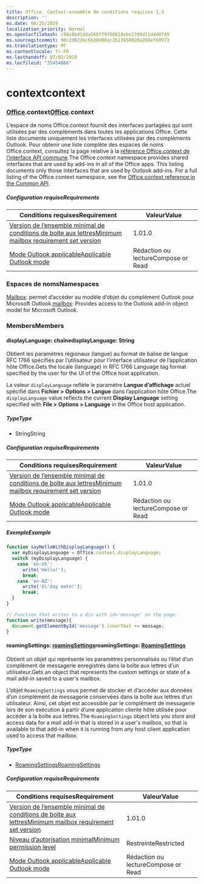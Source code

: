 ```yaml
---
title: Office. Context-ensemble de conditions requises 1,3
description: ''
ms.date: 06/25/2019
localization_priority: Normal
ms.openlocfilehash: c98c8b41dda566ff9f66818ebe1398d11d4d0749
ms.sourcegitcommit: 90c2d8236c6b30d80ac2b13950028a208ef60973
ms.translationtype: MT
ms.contentlocale: fr-FR
ms.lasthandoff: 07/02/2019
ms.locfileid: "35454866"
---
```

# <a name="context"></a><span data-ttu-id="0a936-102">context</span><span class="sxs-lookup"><span data-stu-id="0a936-102">context</span></span>

### <a name="officeofficemdcontext"></a><span data-ttu-id="0a936-103">[Office](Office.md).context</span><span class="sxs-lookup"><span data-stu-id="0a936-103">[Office](Office.md).context</span></span>

<span data-ttu-id="0a936-p101">L’espace de noms Office.context fournit des interfaces partagées qui sont utilisées par des compléments dans toutes les applications Office. Cette liste documente uniquement les interfaces utilisées par des compléments Outlook. Pour obtenir une liste complète des espaces de noms Office.context, consultez la page relative à la [référence Office.context de l’interface API commune](/javascript/api/office/office.context).</span><span class="sxs-lookup"><span data-stu-id="0a936-p101">The Office.context namespace provides shared interfaces that are used by add-ins in all of the Office apps. This listing documents only those interfaces that are used by Outlook add-ins. For a full listing of the Office.context namespace, see the [Office.context reference in the Common API](/javascript/api/office/office.context).</span></span>

##### <a name="requirements"></a><span data-ttu-id="0a936-106">Configuration requise</span><span class="sxs-lookup"><span data-stu-id="0a936-106">Requirements</span></span>

|<span data-ttu-id="0a936-107">Conditions requises</span><span class="sxs-lookup"><span data-stu-id="0a936-107">Requirement</span></span>| <span data-ttu-id="0a936-108">Valeur</span><span class="sxs-lookup"><span data-stu-id="0a936-108">Value</span></span>|
|---|---|
|[<span data-ttu-id="0a936-109">Version de l’ensemble minimal de conditions de boîte aux lettres</span><span class="sxs-lookup"><span data-stu-id="0a936-109">Minimum mailbox requirement set version</span></span>](/office/dev/add-ins/reference/requirement-sets/outlook-api-requirement-sets)| <span data-ttu-id="0a936-110">1.0</span><span class="sxs-lookup"><span data-stu-id="0a936-110">1.0</span></span>|
|[<span data-ttu-id="0a936-111">Mode Outlook applicable</span><span class="sxs-lookup"><span data-stu-id="0a936-111">Applicable Outlook mode</span></span>](/outlook/add-ins/#extension-points)| <span data-ttu-id="0a936-112">Rédaction ou lecture</span><span class="sxs-lookup"><span data-stu-id="0a936-112">Compose or Read</span></span>|

### <a name="namespaces"></a><span data-ttu-id="0a936-113">Espaces de noms</span><span class="sxs-lookup"><span data-stu-id="0a936-113">Namespaces</span></span>

<span data-ttu-id="0a936-114">[Mailbox](office.context.mailbox.md): permet d’accéder au modèle d’objet du complément Outlook pour Microsoft Outlook.</span><span class="sxs-lookup"><span data-stu-id="0a936-114">[mailbox](office.context.mailbox.md): Provides access to the Outlook add-in object model for Microsoft Outlook.</span></span>

### <a name="members"></a><span data-ttu-id="0a936-115">Members</span><span class="sxs-lookup"><span data-stu-id="0a936-115">Members</span></span>

#### <a name="displaylanguage-string"></a><span data-ttu-id="0a936-116">displayLanguage: chaîne</span><span class="sxs-lookup"><span data-stu-id="0a936-116">displayLanguage: String</span></span>

<span data-ttu-id="0a936-117">Obtient les paramètres régionaux (langue) au format de balise de langue RFC 1766 spécifiés par l’utilisateur pour l’interface utilisateur de l’application hôte Office.</span><span class="sxs-lookup"><span data-stu-id="0a936-117">Gets the locale (language) in RFC 1766 Language tag format specified by the user for the UI of the Office host application.</span></span>

<span data-ttu-id="0a936-118">La valeur `displayLanguage` reflète le paramètre **Langue d’affichage** actuel spécifié dans **Fichier > Options > Langue** dans l’application hôte Office.</span><span class="sxs-lookup"><span data-stu-id="0a936-118">The `displayLanguage` value reflects the current **Display Language** setting specified with **File > Options > Language** in the Office host application.</span></span>

##### <a name="type"></a><span data-ttu-id="0a936-119">Type</span><span class="sxs-lookup"><span data-stu-id="0a936-119">Type</span></span>

*   <span data-ttu-id="0a936-120">String</span><span class="sxs-lookup"><span data-stu-id="0a936-120">String</span></span>

##### <a name="requirements"></a><span data-ttu-id="0a936-121">Configuration requise</span><span class="sxs-lookup"><span data-stu-id="0a936-121">Requirements</span></span>

|<span data-ttu-id="0a936-122">Conditions requises</span><span class="sxs-lookup"><span data-stu-id="0a936-122">Requirement</span></span>| <span data-ttu-id="0a936-123">Valeur</span><span class="sxs-lookup"><span data-stu-id="0a936-123">Value</span></span>|
|---|---|
|[<span data-ttu-id="0a936-124">Version de l’ensemble minimal de conditions de boîte aux lettres</span><span class="sxs-lookup"><span data-stu-id="0a936-124">Minimum mailbox requirement set version</span></span>](/office/dev/add-ins/reference/requirement-sets/outlook-api-requirement-sets)| <span data-ttu-id="0a936-125">1.0</span><span class="sxs-lookup"><span data-stu-id="0a936-125">1.0</span></span>|
|[<span data-ttu-id="0a936-126">Mode Outlook applicable</span><span class="sxs-lookup"><span data-stu-id="0a936-126">Applicable Outlook mode</span></span>](/outlook/add-ins/#extension-points)| <span data-ttu-id="0a936-127">Rédaction ou lecture</span><span class="sxs-lookup"><span data-stu-id="0a936-127">Compose or Read</span></span>|

##### <a name="example"></a><span data-ttu-id="0a936-128">Exemple</span><span class="sxs-lookup"><span data-stu-id="0a936-128">Example</span></span>

```javascript
function sayHelloWithDisplayLanguage() {
  var myDisplayLanguage = Office.context.displayLanguage;
  switch (myDisplayLanguage) {
    case 'en-US':
      write('Hello!');
      break;
    case 'en-NZ':
      write('G\'day mate!');
      break;
  }
}

// Function that writes to a div with id='message' on the page.
function write(message){
  document.getElementById('message').innerText += message;
}
```

#### <a name="roamingsettings-roamingsettingsjavascriptapioutlook13officeroamingsettings"></a><span data-ttu-id="0a936-129">roamingSettings: [roamingSettings](/javascript/api/outlook_1_3/office.RoamingSettings)</span><span class="sxs-lookup"><span data-stu-id="0a936-129">roamingSettings: [RoamingSettings](/javascript/api/outlook_1_3/office.RoamingSettings)</span></span>

<span data-ttu-id="0a936-130">Obtient un objet qui représente les paramètres personnalisés ou l’état d’un complément de messagerie enregistrés dans la boîte aux lettres d’un utilisateur.</span><span class="sxs-lookup"><span data-stu-id="0a936-130">Gets an object that represents the custom settings or state of a mail add-in saved to a user's mailbox.</span></span>

<span data-ttu-id="0a936-131">L’objet `RoamingSettings` vous permet de stocker et d’accéder aux données d’un complément de messagerie conservées dans la boîte aux lettres d’un utilisateur. Ainsi, cet objet est accessible par le complément de messagerie lors de son exécution à partir d’une application cliente hôte utilisée pour accéder à la boîte aux lettres.</span><span class="sxs-lookup"><span data-stu-id="0a936-131">The `RoamingSettings` object lets you store and access data for a mail add-in that is stored in a user's mailbox, so that is available to that add-in when it is running from any host client application used to access that mailbox.</span></span>

##### <a name="type"></a><span data-ttu-id="0a936-132">Type</span><span class="sxs-lookup"><span data-stu-id="0a936-132">Type</span></span>

*   [<span data-ttu-id="0a936-133">RoamingSettings</span><span class="sxs-lookup"><span data-stu-id="0a936-133">RoamingSettings</span></span>](/javascript/api/outlook_1_3/office.RoamingSettings)

##### <a name="requirements"></a><span data-ttu-id="0a936-134">Configuration requise</span><span class="sxs-lookup"><span data-stu-id="0a936-134">Requirements</span></span>

|<span data-ttu-id="0a936-135">Conditions requises</span><span class="sxs-lookup"><span data-stu-id="0a936-135">Requirement</span></span>| <span data-ttu-id="0a936-136">Valeur</span><span class="sxs-lookup"><span data-stu-id="0a936-136">Value</span></span>|
|---|---|
|[<span data-ttu-id="0a936-137">Version de l’ensemble minimal de conditions de boîte aux lettres</span><span class="sxs-lookup"><span data-stu-id="0a936-137">Minimum mailbox requirement set version</span></span>](/office/dev/add-ins/reference/requirement-sets/outlook-api-requirement-sets)| <span data-ttu-id="0a936-138">1.0</span><span class="sxs-lookup"><span data-stu-id="0a936-138">1.0</span></span>|
|[<span data-ttu-id="0a936-139">Niveau d’autorisation minimal</span><span class="sxs-lookup"><span data-stu-id="0a936-139">Minimum permission level</span></span>](/outlook/add-ins/understanding-outlook-add-in-permissions)| <span data-ttu-id="0a936-140">Restreinte</span><span class="sxs-lookup"><span data-stu-id="0a936-140">Restricted</span></span>|
|[<span data-ttu-id="0a936-141">Mode Outlook applicable</span><span class="sxs-lookup"><span data-stu-id="0a936-141">Applicable Outlook mode</span></span>](/outlook/add-ins/#extension-points)| <span data-ttu-id="0a936-142">Rédaction ou lecture</span><span class="sxs-lookup"><span data-stu-id="0a936-142">Compose or Read</span></span>|
